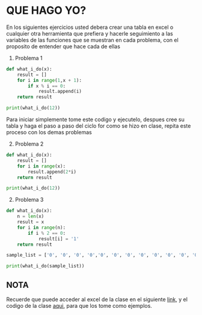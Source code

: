 # QUE HAGO YO?

En los siguientes ejercicios usted debera crear una tabla en excel o cualquier otra herramienta que prefiera y hacerle
seguimiento a las variables de las funciones que se muestran en cada problema, con el proposito de entender que hace cada de ellas


1. Problema 1

```python
def what_i_do(x):
    result = []
    for i in range(1,x + 1):
        if x % i == 0:
            result.append(i)
    return result

print(what_i_do(12))
```

Para iniciar simplemente tome este codigo y ejecutelo, despues cree su tabla y haga el paso a paso del ciclo for como
se hizo en clase, repita este proceso con los demas problemas

2. Problema 2

```python
def what_i_do(x):
    result = []
    for i in range(x):
        result.append(2*i)
    return result

print(what_i_do(12))
```

2. Problema 3

```python
def what_i_do(x):
    n = len(x)
    result = x
    for i in range(n):
        if i % 2 == 0:
            result[i] = '1'
    return result

sample_list = ['0', '0', '0', '0','0', '0', '0', '0', '0', '0', '0', '0']

print(what_i_do(sample_list))
```

## NOTA
Recuerde que puede acceder al excel de la clase en el siguiente [link](https://docs.google.com/spreadsheets/d/1qUQllZLedjlD_1Kgyo74sHySd4FldeW3xDTq3EM_sLo), y el codigo de la clase [aqui](https://github.com/stivencardona/basic-programming/tree/main/clases/class-vi), para que los tome como ejemplos.